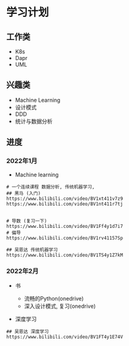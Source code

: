 # 学习计划

## 工作类
- K8s
- Dapr
- UML
  
## 兴趣类
- Machine Learning
- 设计模式
- DDD
- 统计与数据分析

## 进度

### 2022年1月
- Machine learning
```
# 一个连续课程 数据分析, 传统机器学习, 
## 黑马 (入门)
https://www.bilibili.com/video/BV1xt411v7z9  
https://www.bilibili.com/video/BV1nt411r7tj


# 导数 (复习一下)
https://www.bilibili.com/video/BV1Ff4y1d7i7
# 偏导
https://www.bilibili.com/video/BV1rv41157Sp

## 吴恩达 传统机器学习
https://www.bilibili.com/video/BV1TS4y1Z7kM
```


### 2022年2月
- 书
  - 流畅的Python(onedrive)
  - 深入设计模式, 复习(onedrive)

- 深度学习
```
## 吴恩达 深度学习
https://www.bilibili.com/video/BV1FT4y1E74V

```